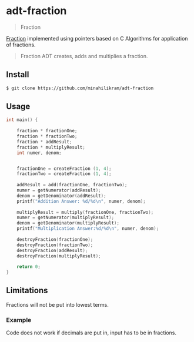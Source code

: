 # adt-fraction

> Fraction

[Fraction](https://en.wikipedia.org/wiki/Fraction_(mathematics)) implemented using pointers based on C Algorithms for application of fractions.

> Fraction ADT creates, adds and multiplies a fraction. 

## Install

```sh
$ git clone https://github.com/minahilikram/adt-fraction
```

## Usage

```c
int main() {
    
    fraction * fractionOne;
    fraction * fractionTwo;
    fraction * addResult;
    fraction * multiplyResult;
    int numer, denom;


    fractionOne = createFraction (1, 4);
    fractionTwo = createFraction (1, 4);
    
    addResult = add(fractionOne, fractionTwo);
    numer = getNumerator(addResult);
    denom = getDenominator(addResult); 
    printf("Addition Answer: %d/%d\n", numer, denom);
    
    multiplyResult = multiply(fractionOne, fractionTwo);
    numer = getNumerator(multiplyResult);
    denom = getDenominator(multiplyResult);
    printf("Multiplication Answer:%d/%d\n", numer, denom);
    
    destroyFraction(fractionOne);
    destroyFraction(fractionTwo);
    destroyFraction(addResult);
    destroyFraction(multiplyResult);
    
    return 0;
}
```

## Limitations

Fractions will not be put into lowest terms. 

### Example

Code does not work if decimals are put in, input has to be in fractions.
